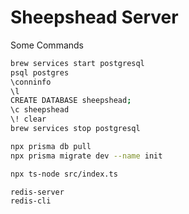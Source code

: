 # Sheepshead Server

Some Commands

```bash
brew services start postgresql
psql postgres
\conninfo
\l
CREATE DATABASE sheepshead;
\c sheepshead
\! clear
brew services stop postgresql

npx prisma db pull
npx prisma migrate dev --name init

npx ts-node src/index.ts

redis-server
redis-cli
```
